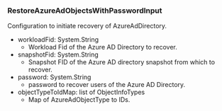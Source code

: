### RestoreAzureAdObjectsWithPasswordInput
Configuration to initiate recovery of AzureAdDirectory.

- workloadFid: System.String
  - Workload Fid of the Azure AD Directory to recover.
- snapshotFid: System.String
  - Snapshot FID of the Azure AD directory snapshot from which to recover.
- password: System.String
  - password to recover users of the Azure AD Directory.
- objectTypeToIdMap: list of ObjectInfoTypes
  - Map of AzureAdObjectType to IDs.
